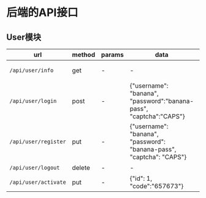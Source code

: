 # 后端的API接口

## User模块
| url | method | params | data | description |
| --- | --- | --- | --- | --- |
| `/api/user/info` | get | - | - | 请求当前用户信息 |
| `/api/user/login` | post | - | {"username": "banana", "password":"banana-pass", "captcha":"CAPS"} | 登录验证 |
| `/api/user/register` | put | - | {"username": "banana", "password": "banana-pass", "captcha": "CAPS"} | 注册账号 |
| `/api/user/logout` | delete | - | - | 退出登陆 |
| `/api/user/activate` | put | - | {"id": 1, "code":"657673"} | 验证邮箱 |
